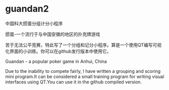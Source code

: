 # guandan2
中国科大掼蛋分组计分小程序

掼蛋-一个流行于与中国安徽的地区的扑克牌游戏

苦于无法公平竞赛，特此写了一个分组和记分小程序。算是一个使用QT编写可视化界面的小训练。你可以在github发行版本中使用它。


Guandan - a popular poker game in Anhui, China

Due to the inability to compete fairly, I have written a grouping and scoring mini program.It can be considered a small training program for writing visual interfaces using QT.You can use it in the github  compiled version.
